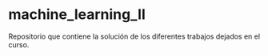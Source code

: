 # machine_learning_II
Repositorio que contiene la solución de los diferentes trabajos dejados en el curso.
